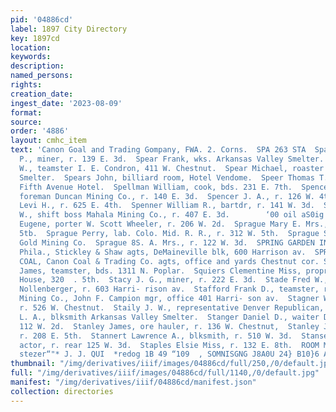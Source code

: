 ```yaml
---
pid: '04886cd'
label: 1897 City Directory
key: 1897cd
location: 
keywords: 
description: 
named_persons: 
rights: 
creation_date: 
ingest_date: '2023-08-09'
format: 
source: 
order: '4886'
layout: cmhc_item
text: 'Canon Goal and Trading Gompany, FWA. 2. Corns.  SPA 263 STA  Spaulding Thomas
  P., miner, r. 139 E. 3d.  Spear Frank, wks. Arkansas Valley Smelter.  Spear Jesse
  W., teamster I. E. Condron, 411 W. Chestnut.  Spear Michael, roaster Arkansas Valley
  Smelter.  Spears John, billiard room, Hotel Vendome.  Speer Thomas T., miner, bds.
  Fifth Avenue Hotel.  Spellman William, cook, bds. 231 E. 7th.  Spencer Charles,
  foreman Duncan Mining Co., r. 140 E. 3d.  Spencer J. A., r. 126 W. 4th.  Spencer
  Levi H., r. 625 E. 4th.  Spenner William R., bartdr, r. 141 W. 3d.  Spensley Richard
  W., shift boss Mahala Mining Co., r. 407 E. 3d.        ‘00 oil aS0ig all]  Spinner
  Eugene, porter W. Scott Wheeler, r. 206 W. 2d.  Sprague Mary E. Mrs., r. 146 W.
  5tb.  Sprague Perry, lab. Colo. Mid. R. R., r. 312 W. 5th.  Sprague Sol, miner Resurrection
  Gold Mining Co.  Sprague 8S. A. Mrs., r. 122 W. 3d.  SPRING GARDEN INSURANCE CO.,
  Phila., Stickley & Shaw agts, DeMaineville blk, 600 Harrison av.  SPRING GULCH STEAM
  COAL, Canon Coal & Trading Co. agts, office and yards Chestnut cor. Spruce.  Sproat
  James, teamster, bds. 1311 N. Poplar.  Squiers Clementine Miss, propr. Cloud City
  House, 320  . 5th.  Stacy J. G., miner, r. 222 E. 3d.  Stade Fred W., bkkpr. Carl
  Nollenberger, r. 603 Harri- rison av.  Stafford Frank D., teamster, r. 414 N. Pine.  Stag
  Mining Co., John F. Campion mgr, office 401 Harri- son av.  Stagner William W. Mrs.,
  r. 526 W. Chestnut.  Staily J. W., representative Denver Republican, r. Hotel Vendome.  Stamett
  L. A., blksmith Arkansas Valley Smelter.  Stanger Daniel D., waiter D. D. Escher,
  112 W. 2d.  Stanley James, ore hauler, r. 136 W. Chestnut,  Stanley James C., miner,
  r. 208 E. 5th.  Stannert Lawrence A., blksmith, r. 510 W. 3d.  Stanselle Frank,
  actor, r. rear 125 W. 3d.  Staples Elsie Miss, r. 132 E. 8th.  ROOM MOULDINGS, **
  stezer“"* J. J. QUI  *redog 1B 49 “109  , SOMNISGNG J8A0U 24} B10}6 AU,     - 2  ~~ '
thumbnail: "/img/derivatives/iiif/images/04886cd/full/250,/0/default.jpg"
full: "/img/derivatives/iiif/images/04886cd/full/1140,/0/default.jpg"
manifest: "/img/derivatives/iiif/04886cd/manifest.json"
collection: directories
---
```

